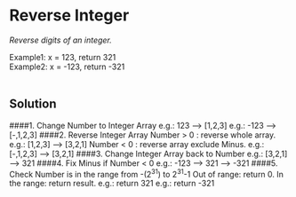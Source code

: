 # Reverse Integer
*Reverse digits of an integer.*

Example1: x = 123, return 321<br>
Example2: x = -123, return -321
<br><br>

## Solution
####1. Change Number to Integer Array
    e.g.: 123  --> [1,2,3]
    e.g.: -123 --> [-,1,2,3]
####2. Reverse Integer Array
    Number > 0 : reverse whole array.           e.g.: [1,2,3] --> [3,2,1]
    Number < 0 : reverse array exclude Minus.   e.g.: [-,1,2,3] --> [3,2,1]
####3. Change Integer Array back to Number
    e.g.: [3,2,1] --> 321
####4. Fix Minus if Number < 0
    e.g.: -123 --> 321 --> -321
####5. Check Number is in the range from -(2<sup>31</sup>) to 2<sup>31</sup>-1
    Out of range: return 0.
    In the range: return result.  e.g.: return 321
                                  e.g.: return -321
